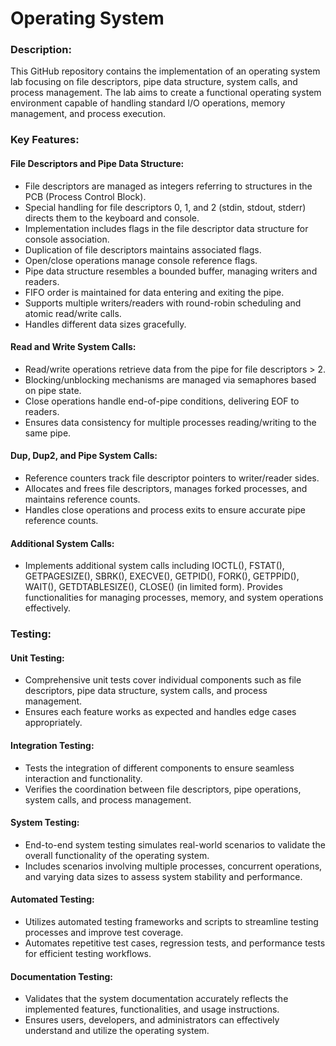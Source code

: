 # Operating System 

### Description: 
This GitHub repository contains the implementation of an operating system lab focusing on file descriptors, pipe data structure, system calls, and process management. The lab aims to create a functional operating system environment capable of handling standard I/O operations, memory management, and process execution.

### Key Features:
#### File Descriptors and Pipe Data Structure:
- File descriptors are managed as integers referring to structures in the PCB (Process Control Block).
- Special handling for file descriptors 0, 1, and 2 (stdin, stdout, stderr) directs them to the keyboard and console.
- Implementation includes flags in the file descriptor data structure for console association.
- Duplication of file descriptors maintains associated flags.
- Open/close operations manage console reference flags.
- Pipe data structure resembles a bounded buffer, managing writers and readers.
- FIFO order is maintained for data entering and exiting the pipe.
- Supports multiple writers/readers with round-robin scheduling and atomic read/write calls.
- Handles different data sizes gracefully.

#### Read and Write System Calls:
- Read/write operations retrieve data from the pipe for file descriptors > 2.
- Blocking/unblocking mechanisms are managed via semaphores based on pipe state.
- Close operations handle end-of-pipe conditions, delivering EOF to readers.
- Ensures data consistency for multiple processes reading/writing to the same pipe.

#### Dup, Dup2, and Pipe System Calls:
- Reference counters track file descriptor pointers to writer/reader sides.
- Allocates and frees file descriptors, manages forked processes, and maintains reference counts.
- Handles close operations and process exits to ensure accurate pipe reference counts.

#### Additional System Calls:
- Implements additional system calls including IOCTL(), FSTAT(), GETPAGESIZE(), SBRK(), EXECVE(), GETPID(), FORK(), GETPPID(), WAIT(), GETDTABLESIZE(), CLOSE() (in limited form).
Provides functionalities for managing processes, memory, and system operations effectively.

### Testing:
#### Unit Testing:
- Comprehensive unit tests cover individual components such as file descriptors, pipe data structure, system calls, and process management.
- Ensures each feature works as expected and handles edge cases appropriately.

#### Integration Testing:
- Tests the integration of different components to ensure seamless interaction and functionality.
- Verifies the coordination between file descriptors, pipe operations, system calls, and process management.

#### System Testing:
- End-to-end system testing simulates real-world scenarios to validate the overall functionality of the operating system.
- Includes scenarios involving multiple processes, concurrent operations, and varying data sizes to assess system stability and performance.

#### Automated Testing:
- Utilizes automated testing frameworks and scripts to streamline testing processes and improve test coverage.
- Automates repetitive test cases, regression tests, and performance tests for efficient testing workflows.

#### Documentation Testing:
- Validates that the system documentation accurately reflects the implemented features, functionalities, and usage instructions.
- Ensures users, developers, and administrators can effectively understand and utilize the operating system.
